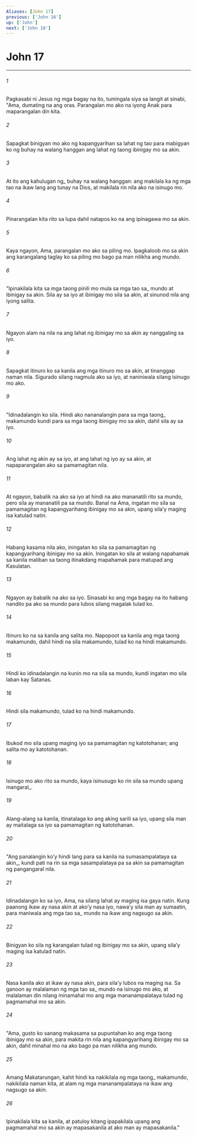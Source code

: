 ```yaml
---
Aliases: [John 17]
previous: ['John 16']
up: ['John']
next: ['John 18']
---
```

# John 17

***






















###### 1 










Pagkasabi ni Jesus ng mga bagay na ito, tumingala siya sa langit at sinabi, "Ama, dumating na ang oras. Parangalan mo ako na iyong Anak para maparangalan din kita. 





















###### 2 










Sapagkat binigyan mo ako ng kapangyarihan sa lahat ng tao para mabigyan ko ng buhay na walang hanggan ang lahat ng taong ibinigay mo sa akin. 





















###### 3 










At ito ang kahulugan ng_ buhay na walang hanggan: ang makilala ka ng mga tao na ikaw lang ang tunay na Dios, at makilala rin nila ako na isinugo mo. 





















###### 4 










Pinarangalan kita rito sa lupa dahil natapos ko na ang ipinagawa mo sa akin. 





















###### 5 










Kaya ngayon, Ama, parangalan mo ako sa piling mo. Ipagkaloob mo sa akin ang karangalang taglay ko sa piling mo bago pa man nilikha ang mundo. 





















###### 6 










"Ipinakilala kita sa mga taong pinili mo mula sa mga tao sa_ mundo at ibinigay sa akin. Sila ay sa iyo at ibinigay mo sila sa akin, at sinunod nila ang iyong salita. 





















###### 7 










Ngayon alam na nila na ang lahat ng ibinigay mo sa akin ay nanggaling sa iyo. 





















###### 8 










Sapagkat itinuro ko sa kanila ang mga itinuro mo sa akin, at tinanggap naman nila. Sigurado silang nagmula ako sa iyo, at naniniwala silang isinugo mo ako. 





















###### 9 










"Idinadalangin ko sila. Hindi ako nananalangin para sa mga taong_ makamundo kundi para sa mga taong ibinigay mo sa akin, dahil sila ay sa iyo. 





















###### 10 










Ang lahat ng akin ay sa iyo, at ang lahat ng iyo ay sa akin, at napaparangalan ako sa pamamagitan nila. 





















###### 11 










At ngayon, babalik na ako sa iyo at hindi na ako mananatili rito sa mundo, pero sila ay mananatili pa sa mundo. Banal na Ama, ingatan mo sila sa pamamagitan ng kapangyarihang ibinigay mo sa akin, upang silaʼy maging isa katulad natin. 





















###### 12 










Habang kasama nila ako, iningatan ko sila sa pamamagitan ng kapangyarihang ibinigay mo sa akin. Iningatan ko sila at walang napahamak sa kanila maliban sa taong itinakdang mapahamak para matupad ang Kasulatan. 





















###### 13 










Ngayon ay babalik na ako sa iyo. Sinasabi ko ang mga bagay na ito habang nandito pa ako sa mundo para lubos silang magalak tulad ko. 





















###### 14 










Itinuro ko na sa kanila ang salita mo. Napopoot sa kanila ang mga taong makamundo, dahil hindi na sila makamundo, tulad ko na hindi makamundo. 





















###### 15 










Hindi ko idinadalangin na kunin mo na sila sa mundo, kundi ingatan mo sila laban kay Satanas. 





















###### 16 










Hindi sila makamundo, tulad ko na hindi makamundo. 





















###### 17 










Ibukod mo sila upang maging iyo sa pamamagitan ng katotohanan; ang salita mo ay katotohanan. 





















###### 18 










Isinugo mo ako rito sa mundo, kaya isinusugo ko rin sila sa mundo upang mangaral_. 





















###### 19 










Alang-alang sa kanila, itinatalaga ko ang aking sarili sa iyo, upang sila man ay maitalaga sa iyo sa pamamagitan ng katotohanan. 





















###### 20 










"Ang panalangin koʼy hindi lang para sa kanila na sumasampalataya sa akin_, kundi pati na rin sa mga sasampalataya pa sa akin sa pamamagitan ng pangangaral nila. 





















###### 21 










Idinadalangin ko sa iyo, Ama, na silang lahat ay maging isa gaya natin. Kung paanong ikaw ay nasa akin at akoʼy nasa iyo, nawaʼy sila man ay sumaatin, para maniwala ang mga tao sa_ mundo na ikaw ang nagsugo sa akin. 





















###### 22 










Binigyan ko sila ng karangalan tulad ng ibinigay mo sa akin, upang silaʼy maging isa katulad natin. 





















###### 23 










Nasa kanila ako at ikaw ay nasa akin, para silaʼy lubos na maging isa. Sa ganoon ay malalaman ng mga tao sa_ mundo na isinugo mo ako, at malalaman din nilang minamahal mo ang mga mananampalataya tulad ng pagmamahal mo sa akin. 





















###### 24 










"Ama, gusto ko sanang makasama sa pupuntahan ko ang mga taong ibinigay mo sa akin, para makita rin nila ang kapangyarihang ibinigay mo sa akin, dahil minahal mo na ako bago pa man nilikha ang mundo. 





















###### 25 










Amang Makatarungan, kahit hindi ka nakikilala ng mga taong_ makamundo, nakikilala naman kita, at alam ng mga mananampalataya na ikaw ang nagsugo sa akin. 





















###### 26 










Ipinakilala kita sa kanila, at patuloy kitang ipapakilala upang ang pagmamahal mo sa akin ay mapasakanila at ako man ay mapasakanila."

